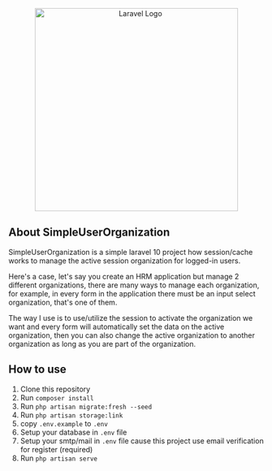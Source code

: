 <p align="center"><a href="https://laravel.com" target="_blank"><img src="https://raw.githubusercontent.com/laravel/art/master/logo-lockup/5%20SVG/2%20CMYK/1%20Full%20Color/laravel-logolockup-cmyk-red.svg" width="400" alt="Laravel Logo"></a></p>

## About SimpleUserOrganization

SimpleUserOrganization is a simple laravel 10 project how session/cache works to manage the active session organization for logged-in users.

Here's a case, let's say you create an HRM application but manage 2 different organizations, there are many ways to manage each organization, for example, in every form in the application there must be an input select organization, that's one of them.

The way I use is to use/utilize the session to activate the organization we want and every form will automatically set the data on the active organization, then you can also change the active organization to another organization as long as you are part of the organization.

## How to use

1. Clone this repository
2. Run `composer install`
3. Run `php artisan migrate:fresh --seed`
4. Run `php artisan storage:link`
5. copy `.env.example` to `.env`
6. Setup your database in `.env` file
7. Setup your smtp/mail in `.env` file cause this project use email verification for register (required)
8. Run `php artisan serve`
